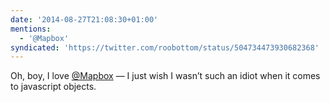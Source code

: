 ```yaml
---
date: '2014-08-27T21:08:30+01:00'
mentions:
  - '@Mapbox'
syndicated: 'https://twitter.com/roobottom/status/504734473930682368'
---
```

Oh, boy, I love [@Mapbox](https://twitter.com/@Mapbox) — I just wish I wasn’t such an idiot when it comes to javascript objects.
